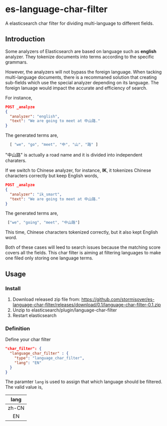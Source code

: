# es-language-char-filter
A elasticsearch char filter for dividing multi-language to different fields.

## Introduction
Some analyzers of Elasticsearch are based on language such as __english__ analyzer. They tokenize documents into terms according to the specific grammars. 

However, the analyzers will not bypass the foreign language. When tacking multi-language documents, there is a recommaned solution that creating sub-fields which use the special analyzer depending on its language. The foreign lanuage would impact the accurate and efficiency of search.

For instance,
```json
POST _analyze
{
  "analyzer": "english",
  "text": "We are going to meet at 中山路."
}
```
The generated terms are,
```javascript
  [ "we", "go", "meet", "中", "山", "路" ]
```
"中山路" is actually a road name and it is divided into independent charaters.

If we switch to Chinese analyzer, for instance, __IK__, it tokenizes Chinese characters correctly but keep English words,
```json
POST _analyze
{
  "analyzer": "ik_smart",
  "text": "We are going to meet at 中山路."
}
```

The generated terms are,
```javascript
 ["we", "going", "meet", "中山路"]
```

This time, Chinese characters tokenized correctly, but it also kept English word.

Both of these cases will leed to search issues because the matching score covers all the fields. This char filter is aiming at filtering languages to make one filed only storing one language terms.

## Usage
### Install
1. Download released zip file from: https://github.com/stormisover/es-language-char-filter/releases/download/0.1/language-char-filter-0.1.zip
2. Unzip to elasticsearch/plugin/language-char-filter
3. Restart elasticsearch

### Definition
Define your char filter
```json
"char_filter": {
  "language_char_filter" : {
    "type": "language_char_filter",
    "lang": "EN"
  }
}
```
The paramter ```lang``` is used to assign that which language should be filtered. The valid value is,

|lang|
|:----------:|
|zh-CN      | 
|EN         | 

